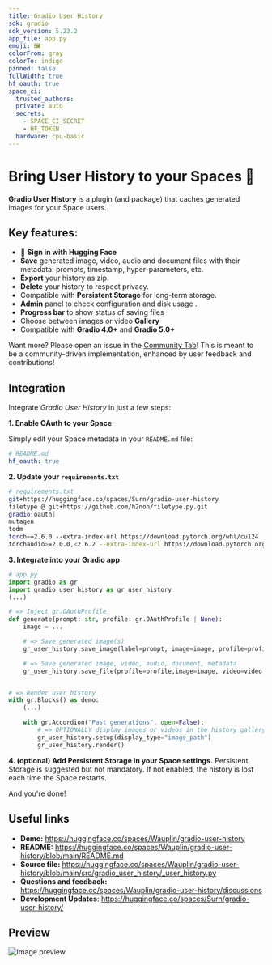 ```yaml
---
title: Gradio User History
sdk: gradio
sdk_version: 5.23.2
app_file: app.py
emoji: 🖼️
colorFrom: gray
colorTo: indigo
pinned: false
fullWidth: true
hf_oauth: true
space_ci:
  trusted_authors: 
  private: auto
  secrets: 
    - SPACE_CI_SECRET
    - HF_TOKEN
  hardware: cpu-basic
---
```


# Bring User History to your Spaces 🚀

**Gradio User History** is a plugin (and package) that caches generated images for your Space users.

## Key features:

- 🤗 **Sign in with Hugging Face**
- **Save** generated image, video, audio and document files with their metadata: prompts, timestamp, hyper-parameters, etc.
- **Export** your history as zip.
- **Delete** your history to respect privacy.
- Compatible with **Persistent Storage** for long-term storage.
- **Admin** panel to check configuration and disk usage .
- **Progress bar** to show status of saving files
- Choose between images or video **Gallery**
- Compatible with **Gradio 4.0+** and **Gradio 5.0+**

Want more? Please open an issue in the [Community Tab](https://huggingface.co/spaces/Wauplin/gradio-user-history/discussions)! This is meant to be a community-driven implementation, enhanced by user feedback and contributions!

## Integration

Integrate *Gradio User History* in just a few steps:

**1. Enable OAuth to your Space**

Simply edit your Space metadata in your `README.md` file:


```yaml
# README.md
hf_oauth: true
```


**2. Update your `requirements.txt`**


```bash
# requirements.txt
git+https://huggingface.co/spaces/Surn/gradio-user-history
filetype @ git+https://github.com/h2non/filetype.py.git
gradio[oauth]
mutagen
tqdm
torch==2.6.0 --extra-index-url https://download.pytorch.org/whl/cu124
torchaudio>=2.0.0,<2.6.2 --extra-index-url https://download.pytorch.org/whl/cu124
```


**3. Integrate into your Gradio app**


```py
# app.py
import gradio as gr
import gradio_user_history as gr_user_history
(...)

# => Inject gr.OAuthProfile
def generate(prompt: str, profile: gr.OAuthProfile | None):
    image = ...

    # => Save generated image(s)
    gr_user_history.save_image(label=prompt, image=image, profile=profile)

    # => Save generated image, video, audio, document, metadata
    gr_user_history.save_file(profile=profile,image=image, video=video, audio=audio, document=document,label=string, metadata=metadata)


# => Render user history
with gr.Blocks() as demo:
    (...)

    with gr.Accordion("Past generations", open=False):        
        # => OPTIONALLY display images or videos in the history gallery with display_type: "image_path" or "video_path"
        gr_user_history.setup(display_type="image_path") 
        gr_user_history.render()
```

**4. (optional) Add Persistent Storage in your Space settings.**
   Persistent Storage is suggested but not mandatory. If not enabled, the history is lost each time the Space restarts.

And you're done!

## Useful links

- **Demo:** https://huggingface.co/spaces/Wauplin/gradio-user-history
- **README:** https://huggingface.co/spaces/Wauplin/gradio-user-history/blob/main/README.md
- **Source file:** https://huggingface.co/spaces/Wauplin/gradio-user-history/blob/main/src/gradio_user_history/_user_history.py
- **Questions and feedback:** https://huggingface.co/spaces/Wauplin/gradio-user-history/discussions
- **Development Updates**: https://huggingface.co/spaces/Surn/gradio-user-history/

## Preview

![Image preview](https://huggingface.co/spaces/Surn/gradio-user-history/resolve/main/assets/screenshot.png)
